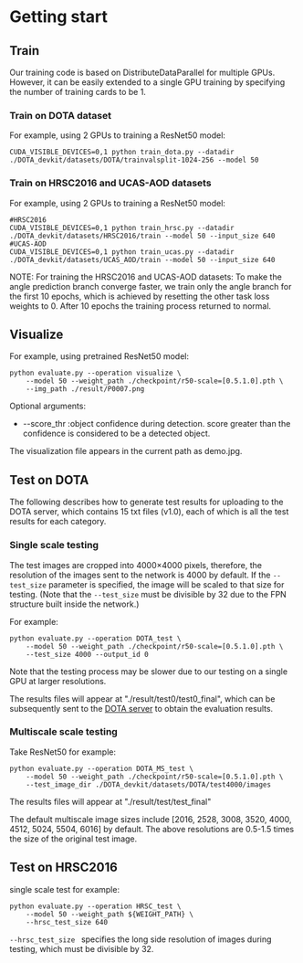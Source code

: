 # Getting start 
## Train
Our training code is based on DistributeDataParallel for multiple GPUs. However, it can be easily extended to a single GPU training by specifying the number of training cards to be 1.
### Train on DOTA dataset 
For example, using 2 GPUs to training a ResNet50 model:
```
CUDA_VISIBLE_DEVICES=0,1 python train_dota.py --datadir ./DOTA_devkit/datasets/DOTA/trainvalsplit-1024-256 --model 50 
```
### Train on HRSC2016 and UCAS-AOD datasets 
For example, using 2 GPUs to training a ResNet50 model:
```
#HRSC2016
CUDA_VISIBLE_DEVICES=0,1 python train_hrsc.py --datadir ./DOTA_devkit/datasets/HRSC2016/train --model 50 --input_size 640
#UCAS-AOD
CUDA_VISIBLE_DEVICES=0,1 python train_ucas.py --datadir ./DOTA_devkit/datasets/UCAS_AOD/train --model 50 --input_size 640
```
NOTE: For training the HRSC2016 and UCAS-AOD datasets: To make the angle prediction branch converge faster, we train only the angle branch for the first 10 epochs, which is achieved by resetting the other task loss weights to 0. After 10 epochs the training process returned to normal.

## Visualize
For example, using pretrained ResNet50 model:
```
python evaluate.py --operation visualize \
    --model 50 --weight_path ./checkpoint/r50-scale=[0.5.1.0].pth \
    --img_path ./result/P0007.png
```

Optional arguments:
* --score_thr :object confidence during detection. score greater than the confidence is considered to be a detected object.

The visualization file appears in the current path as demo.jpg.

## Test on DOTA
The following describes how to generate test results for uploading to the DOTA server, which contains 15 txt files (v1.0), each of which is all the test results for each category.
### Single scale testing
The test images are cropped into 4000×4000 pixels, therefore, the resolution of the images sent to the network is 4000 by default. If the `--test_size` parameter is specified, the image will be scaled to that size for testing. (Note that the `--test_size` must be divisible by 32 due to the FPN structure built inside the network.)

For example:
```
python evaluate.py --operation DOTA_test \
    --model 50 --weight_path ./checkpoint/r50-scale=[0.5.1.0].pth \
    --test_size 4000 --output_id 0
```

Note that the testing process may be slower due to our testing on a single GPU at larger resolutions.

The results files will appear at "./result/test0/test0_final", which can be subsequently sent to the [DOTA server](http://bed4rs.net:8001/login/) to obtain the evaluation results.

### Multiscale scale testing
Take ResNet50 for example:
```
python evaluate.py --operation DOTA_MS_test \
    --model 50 --weight_path ./checkpoint/r50-scale=[0.5.1.0].pth \
    --test_image_dir ./DOTA_devkit/datasets/DOTA/test4000/images
```
The results files will appear at "./result/test/test_final"

The default multiscale image sizes include [2016, 2528, 3008, 3520, 4000, 4512, 5024, 5504, 6016] by default. The above resolutions are 0.5-1.5 times the size of the original test image. 

## Test on HRSC2016
single scale test for example:
```
python evaluate.py --operation HRSC_test \
    --model 50 --weight_path ${WEIGHT_PATH} \
    --hrsc_test_size 640 
```
`--hrsc_test_size ` specifies the long side resolution of images during testing, which must be divisible by 32.

